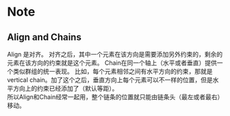 # Note
## Align and Chains
Align 是对齐。  对齐之后，其中一个元素在该方向是需要添加另外约束的，剩余的元素在该方向的约束就是这个元素。
Chain在同一个轴上（水平或者垂直）提供一个类似群组的统一表现。 比如，每个元素相邻之间有水平方向的约束，那就是vertical chain。加了这个之后，垂直方向上每个元素可以不一样的位置，但是水平方向上的约束已经添加了（默认等距）。  
所以Align和Chain经常一起用，整个链条的位置就只能由链条头（最左或者最右）移动。